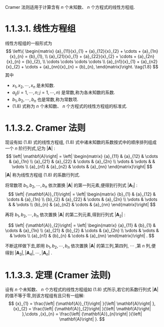 
Cramer 法则适用于计算含有 $n$ 个未知数、 $n$ 个方程式的线性方程组.

# 1.1.3.1. 线性方程组

线性方程组的一般形式为
$$
\left\{ \begin{matrix} {a}_{11}{x}_{1} + {a}_{12}{x}_{2} + \cdots + {a}_{1n}{x}_{n} = {b}_{1}, \\ {a}_{21}{x}_{1} + {a}_{22}{x}_{2} + \cdots + {a}_{2n}{x}_{n} = {b}_{2}, \\ \cdots \cdots \cdots \cdots \\ {a}_{n1}{x}_{1} + {a}_{n2}{x}_{2} + \cdots + {a}_{nn}{x}_{n} = {b}_{n}, \end{matrix}\right. \tag{1.8}
$$
其中
- ${x}_{1},{x}_{2},\cdots ,{x}_{n}$ 是未知数. 
- ${a}_{ij}\left( {i = 1,\cdots, n;j = 1,\cdots, n}\right)$ 是常数,称为各未知数的系数. 
- ${b}_{1},{b}_{2},\cdots ,{b}_{n}$ 也是常数,称为常数项. 
- (1.8) 式称为 $n$ 个未知数、 $n$ 个方程式的线性方程组的标准式.

# 1.1.3.2. Cramer 法则

现设有如  (1.8) 式的线性方程组, (1.8) 式中诸未知数的系数按式中的顺序排列组成一个 $n$ 阶行列式,记为 $\left| \mathbf{A}\right|$ :
$$
\left| \mathbf{A}\right| = \left| \begin{matrix} {a}_{11} & {a}_{12} & \cdots & {a}_{1n} \\ {a}_{21} & {a}_{22} & \cdots & {a}_{2n} \\ \vdots & \vdots & & \vdots \\ {a}_{n1} & {a}_{n2} & \cdots & {a}_{nn} \end{matrix}\right|
$$
$\left| \mathbf{A}\right|$ 称为线性方程组 (1.8) 的系数行列式.

将常数项 ${b}_{1},{b}_{2},\cdots ,{b}_{n}$ 依次置换 $\left| \mathbf{A}\right|$ 的第一列元素,便得到行列式 $\left| {\mathbf{A}}_{1}\right|$ :
$$
\left| {\mathbf{A}}_{1}\right| = \left| \begin{matrix} {b}_{1} & {a}_{12} & \cdots & {a}_{1n} \\ {b}_{2} & {a}_{22} & \cdots & {a}_{2n} \\ \vdots & \vdots & & \vdots \\ {b}_{n} & {a}_{n2} & \cdots & {a}_{nn} \end{matrix}\right|
$$

再将 ${b}_{1},{b}_{2},\cdots ,{b}_{n}$ 依次置换 $\left| \mathbf{A}\right|$ 的第二列元素,得到行列式 $\left| {\mathbf{A}}_{2}\right|$ :

$$
\left| {\mathbf{A}}_{2}\right| = \left| \begin{matrix} {a}_{11} & {b}_{1} & \cdots & {a}_{1n} \\ {a}_{21} & {b}_{2} & \cdots & {a}_{2n} \\ \vdots & \vdots & & \vdots \\ {a}_{n1} & {b}_{n} & \cdots & {a}_{nn} \end{matrix}\right| .
$$

不断这样做下去,即用 ${b}_{1},{b}_{2},\cdots ,{b}_{n}$ 依次置换 $\left| \mathbf{A}\right|$ 的第三列,第四列, $\cdots$ ,第 $n$ 列,便得到 $\left| {\mathbf{A}}_{3}\right| ,\left| {\mathbf{A}}_{4}\right| ,\cdots ,\left| {\mathbf{A}}_{n}\right|$ .

# 1.1.3.3. 定理 (Cramer 法则)

设有 $n$ 个未知数、 $n$ 个方程式的线性方程组如 (1.8) 式所示,若它的系数行列式 $\left| \mathbf{A}\right|$ 的值不等于零,则该方程组有且只有一组解:
$$
{x}_{1} = \frac{\left| {\mathbf{A}}_{1}\right| }{\left| \mathbf{A}\right| },{x}_{2} = \frac{\left| {\mathbf{A}}_{2}\right| }{\left| \mathbf{A}\right| },\cdots ,{x}_{n} = \frac{\left| {\mathbf{A}}_{n}\right| }{\left| \mathbf{A}\right| }.
$$